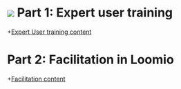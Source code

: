 [![](https://github.com/mixmix/hypermarkdown/raw/master/hypermarkdown_badge.png)](https://hypermarkdown.herokuapp.com)
Part 1: Expert user training
============================

+[Expert User training content](https://github.com/mixmix/workshops/blob/master/expert_user_training.md)


Part 2: Facilitation in Loomio
==============================

+[Facilitation content](https://github.com/mixmix/workshops/blob/master/facilitation_training.md)
